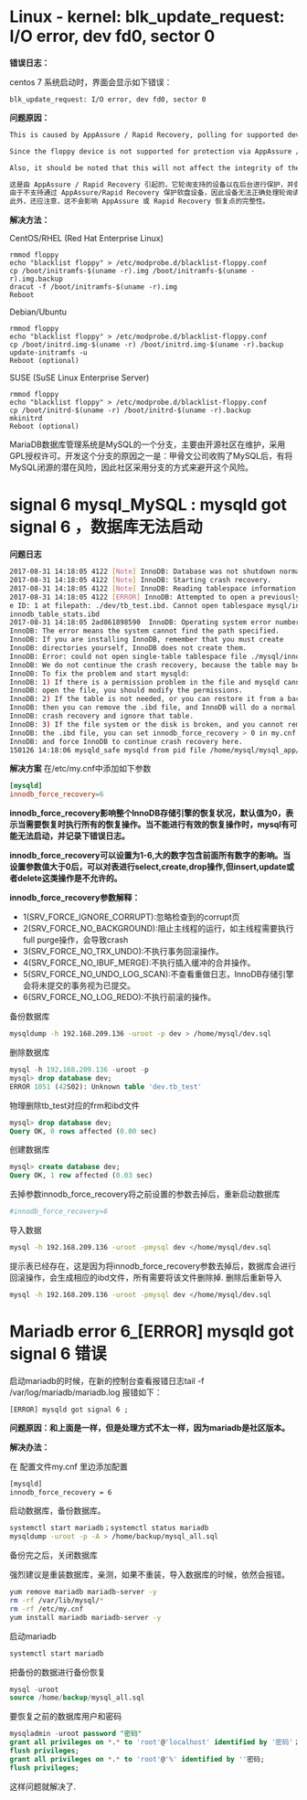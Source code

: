 # Linux - kernel: blk_update_request: I/O error, dev fd0, sector 0



**错误日志：**

centos 7 系统启动时，界面会显示如下错误：

```
blk_update_request: I/O error, dev fd0, sector 0
```

**问题原因：**

```sh
This is caused by AppAssure / Rapid Recovery, polling for supported devices to protect in the background and incidentally polls the floppy disk drive. The floppy drive is automatically added in many cases, to virtual machines weather you specify to add it or not.

Since the floppy device is not supported for protection via AppAssure / Rapid Recovery, the device does not properly handle the poll request and throws an error.

Also, it should be noted that this will not affect the integrity of the AppAssure or Rapid Recovery recovery points.

这是由 AppAssure / Rapid Recovery 引起的，它轮询支持的设备以在后台进行保护，并偶然轮询软盘驱动器。在许多情况下，软盘驱动器会自动添加到虚拟机中，无论您是否指定添加它。
由于不支持通过 AppAssure/Rapid Recovery 保护软盘设备，因此设备无法正确处理轮询请求并引发错误。
此外，还应注意，这不会影响 AppAssure 或 Rapid Recovery 恢复点的完整性。
```

**解决方法：**

CentOS/RHEL (Red Hat Enterprise Linux)

```
rmmod floppy
echo "blacklist floppy" > /etc/modprobe.d/blacklist-floppy.conf
cp /boot/initramfs-$(uname -r).img /boot/initramfs-$(uname -r).img.backup
dracut -f /boot/initramfs-$(uname -r).img
Reboot
```
Debian/Ubuntu
```
rmmod floppy
echo "blacklist floppy" > /etc/modprobe.d/blacklist-floppy.conf
cp /boot/initrd.img-$(uname -r) /boot/initrd.img-$(uname -r).backup
update-initramfs -u
Reboot (optional)
```
SUSE (SuSE Linux Enterprise Server)
```
rmmod floppy
echo "blacklist floppy" > /etc/modprobe.d/blacklist-floppy.conf
cp /boot/initrd-$(uname -r) /boot/initrd-$(uname -r).backup
mkinitrd
Reboot (optional)
```





MariaDB数据库管理系统是MySQL的一个分支，主要由开源社区在维护，采用GPL授权许可。开发这个分支的原因之一是：甲骨文公司收购了MySQL后，有将MySQL闭源的潜在风险，因此社区采用分支的方式来避开这个风险。

# signal 6 mysql_MySQL : mysqld got signal 6 ，数据库无法启动



**问题日志**

```sh
2017-08-31 14:18:05 4122 [Note] InnoDB: Database was not shutdown normally!
2017-08-31 14:18:05 4122 [Note] InnoDB: Starting crash recovery.
2017-08-31 14:18:05 4122 [Note] InnoDB: Reading tablespace information from the .ibd files...
2017-08-31 14:18:05 4122 [ERROR] InnoDB: Attempted to open a previously opened tablespace. Previous tablespace dev/tb_test uses spac
e ID: 1 at filepath: ./dev/tb_test.ibd. Cannot open tablespace mysql/innodb_table_stats which uses space ID: 1 at filepath: ./mysql/
innodb_table_stats.ibd
2017-08-31 14:18:05 2ad861898590  InnoDB: Operating system error number 2 in a file operation.
InnoDB: The error means the system cannot find the path specified.
InnoDB: If you are installing InnoDB, remember that you must create
InnoDB: directories yourself, InnoDB does not create them.
InnoDB: Error: could not open single-table tablespace file ./mysql/innodb_table_stats.ibd
InnoDB: We do not continue the crash recovery, because the table may becomeInnoDB: corrupt if we cannot apply the log records in the InnoDB log to it.
InnoDB: To fix the problem and start mysqld:
InnoDB: 1) If there is a permission problem in the file and mysqld cannot
InnoDB: open the file, you should modify the permissions.
InnoDB: 2) If the table is not needed, or you can restore it from a backup,
InnoDB: then you can remove the .ibd file, and InnoDB will do a normal
InnoDB: crash recovery and ignore that table.
InnoDB: 3) If the file system or the disk is broken, and you cannot remove
InnoDB: the .ibd file, you can set innodb_force_recovery > 0 in my.cnf
InnoDB: and force InnoDB to continue crash recovery here.
150126 14:18:06 mysqld_safe mysqld from pid file /home/mysql/mysql_app/dbdata/liuyazhuang136.pid ended
```

**解决方案**
在/etc/my.cnf中添加如下参数

```conf
[mysqld]
innodb_force_recovery=6
```

**innodb_force_recovery影响整个InnoDB存储引擎的恢复状况，默认值为0，表示当需要恢复时执行所有的恢复操作。当不能进行有效的恢复操作时，mysql有可能无法启动，并记录下错误日志。**

**innodb_force_recovery可以设置为1-6,大的数字包含前面所有数字的影响。当设置参数值大于0后，可以对表进行select,create,drop操作,但insert,update或者delete这类操作是不允许的。**

**innodb_force_recovery参数解释：**

* 1(SRV_FORCE_IGNORE_CORRUPT):忽略检查到的corrupt页
* 2(SRV_FORCE_NO_BACKGROUND):阻止主线程的运行，如主线程需要执行full purge操作，会导致crash
* 3(SRV_FORCE_NO_TRX_UNDO):不执行事务回滚操作。
* 4(SRV_FORCE_NO_IBUF_MERGE):不执行插入缓冲的合并操作。
* 5(SRV_FORCE_NO_UNDO_LOG_SCAN):不查看重做日志，InnoDB存储引擎会将未提交的事务视为已提交。
* 6(SRV_FORCE_NO_LOG_REDO):不执行前滚的操作。

备份数据库

```sh
mysqldump -h 192.168.209.136 -uroot -p dev > /home/mysql/dev.sql
```

删除数据库

```sql
mysql -h 192.168.209.136 -uroot -p
mysql> drop database dev;
ERROR 1051 (42S02): Unknown table 'dev.tb_test'
```

物理删除tb_test对应的frm和ibd文件

```sql
mysql> drop database dev;
Query OK, 0 rows affected (0.00 sec)
```

创建数据库

```sql
mysql> create database dev;
Query OK, 1 row affected (0.03 sec)
```

去掉参数innodb_force_recovery将之前设置的参数去掉后，重新启动数据库

```conf
#innodb_force_recovery=6
```

导入数据

```sh
mysql -h 192.168.209.136 -uroot -pmysql dev </home/mysql/dev.sql

```

提示表已经存在，这是因为将innodb_force_recovery参数去掉后，数据库会进行回滚操作，会生成相应的ibd文件，所有需要将该文件删除掉.
删除后重新导入

```sh
mysql -h 192.168.209.136 -uroot -pmysql dev </home/mysql/dev.sql
```







# Mariadb error 6_[ERROR] mysqld got signal 6 错误

启动mariadb的时候，在新的控制台查看报错日志tail -f /var/log/mariadb/mariadb.log 报错如下：

```
[ERROR] mysqld got signal 6 ;
```

**问题原因：和上面是一样，但是处理方式不太一样，因为mariadb是社区版本。**

**解决办法：**

在 配置文件my.cnf 里边添加配置

```sh
[mysqld]
innodb_force_recovery = 6
```

启动数据库，备份数据库。

```sh
systemctl start mariadb；systemctl status mariadb
mysqldump -uroot -p -A > /home/backup/mysql_all.sql
```

备份完之后，关闭数据库

强烈建议是重装数据库，亲测，如果不重装，导入数据库的时候，依然会报错。

```sh
yum remove mariadb mariadb-server -y
rm -rf /var/lib/mysql/*
rm -rf /etc/my.cnf
yum install mariadb mariadb-server -y
```

启动mariadb

```sh
systemctl start mariadb
```

把备份的数据进行备份恢复

```sql
mysql -uroot
source /home/backup/mysql_all.sql
```

要恢复之前的数据库用户和密码

```sql
mysqladmin -uroot password "密码"
grant all privileges on *.* to 'root'@'localhost' identified by '密码'；
flush privileges;
grant all privileges on *.* to 'root'@'%' identified by ''密码;
flush privileges;
```

这样问题就解决了.